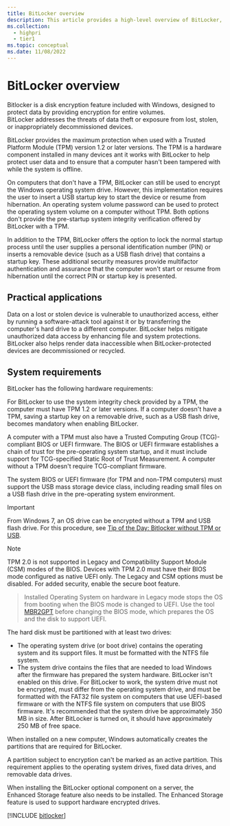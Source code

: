 ```yaml
---
title: BitLocker overview
description: This article provides a high-level overview of BitLocker, including a list of system requirements, practical applications, and deprecated features.
ms.collection:
  - highpri
  - tier1
ms.topic: conceptual
ms.date: 11/08/2022
---
```


# BitLocker overview

Bitlocker is a disk encryption feature included with Windows, designed to protect data by providing encryption for entire volumes.\
BitLocker addresses the threats of data theft or exposure from lost, stolen, or inappropriately decommissioned devices.

BitLocker provides the maximum protection when used with a Trusted Platform Module (TPM) version 1.2 or later versions. The TPM is a hardware component installed in many devices ant it works with BitLocker to help protect user data and to ensure that a computer hasn't been tampered with while the system is offline.

On computers that don't have a TPM, BitLocker can still be used to encrypt the Windows operating system drive. However, this implementation requires the user to insert a USB startup key to start the device or resume from hibernation. An operating system volume password can be used to protect the operating system volume on a computer without TPM. Both options don't provide the pre-startup system integrity verification offered by BitLocker with a TPM.

In addition to the TPM, BitLocker offers the option to lock the normal startup process until the user supplies a personal identification number (PIN) or inserts a removable device (such as a USB flash drive) that contains a startup key. These additional security measures provide multifactor authentication and assurance that the computer won't start or resume from hibernation until the correct PIN or startup key is presented.

## Practical applications

Data on a lost or stolen device is vulnerable to unauthorized access, either by running a software-attack tool against it or by transferring the computer's hard drive to a different computer. BitLocker helps mitigate unauthorized data access by enhancing file and system protections. BitLocker also helps render data inaccessible when BitLocker-protected devices are decommissioned or recycled.

## System requirements

BitLocker has the following hardware requirements:

For BitLocker to use the system integrity check provided by a TPM, the computer must have TPM 1.2 or later versions. If a computer doesn't have a TPM, saving a startup key on a removable drive, such as a USB flash drive, becomes mandatory when enabling BitLocker.

A computer with a TPM must also have a Trusted Computing Group (TCG)-compliant BIOS or UEFI firmware. The BIOS or UEFI firmware establishes a chain of trust for the pre-operating system startup, and it must include support for TCG-specified Static Root of Trust Measurement. A computer without a TPM doesn't require TCG-compliant firmware.

The system BIOS or UEFI firmware (for TPM and non-TPM computers) must support the USB mass storage device class, including reading small files on a USB flash drive in the pre-operating system environment.

> [!IMPORTANT]
> From Windows 7, an OS drive can be encrypted without a TPM and USB flash drive. For this procedure, see [Tip of the Day: Bitlocker without TPM or USB](https://social.technet.microsoft.com/Forums/en-US/eac2cc67-8442-42db-abad-2ed173879751/bitlocker-without-tpm?forum=win10itprosetup).

> [!NOTE]
> TPM 2.0 is not supported in Legacy and Compatibility Support Module (CSM) modes of the BIOS. Devices with TPM 2.0 must have their BIOS mode configured as native UEFI only. The Legacy and CSM options must be disabled. For added security, enable the secure boot feature.

> Installed Operating System on hardware in Legacy mode stops the OS from booting when the BIOS mode is changed to UEFI. Use the tool [MBR2GPT](/windows/deployment/mbr-to-gpt) before changing the BIOS mode, which prepares the OS and the disk to support UEFI.

The hard disk must be partitioned with at least two drives:

- The operating system drive (or boot drive) contains the operating system and its support files. It must be formatted with the NTFS file system.
- The system drive contains the files that are needed to load Windows after the firmware has prepared the system hardware. BitLocker isn't enabled on this drive. For BitLocker to work, the system drive must not be encrypted, must differ from the operating system drive, and must be formatted with the FAT32 file system on computers that use UEFI-based firmware or with the NTFS file system on computers that use BIOS firmware. It's recommended that the system drive be approximately 350 MB in size. After BitLocker is turned on, it should have approximately 250 MB of free space.

When installed on a new computer, Windows automatically creates the partitions that are required for BitLocker.

A partition subject to encryption can't be marked as an active partition. This requirement applies to the operating system drives, fixed data drives, and removable data drives.

When installing the BitLocker optional component on a server, the Enhanced Storage feature also needs to be installed. The Enhanced Storage feature is used to support hardware encrypted drives.

[!INCLUDE [bitlocker](../../../../../includes/licensing/bitlocker-enablement.md)]
